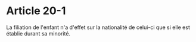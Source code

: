 # Article 20-1

La filiation de l'enfant n'a d'effet sur la nationalité de celui-ci que si elle est établie durant sa minorité.